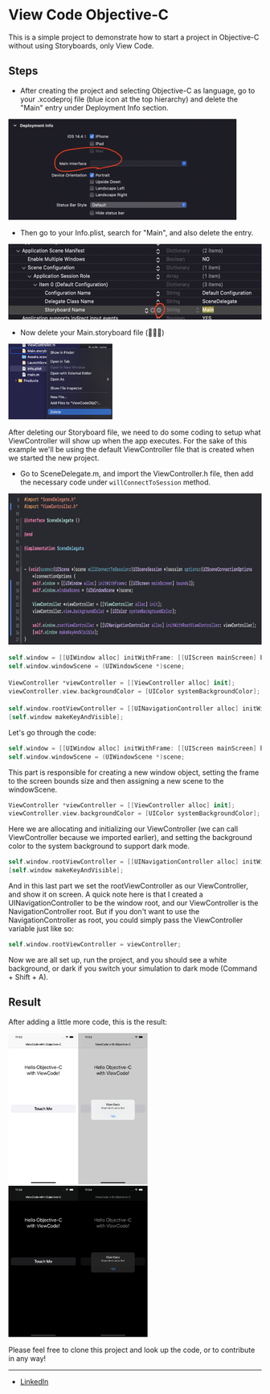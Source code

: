 # View Code Objective-C

This is a simple project to demonstrate how to start a project in Objective-C without using Storyboards, only View Code.

## Steps

* After creating the project and selecting Objective-C as language, go to your .xcodeproj file (blue icon at the top hierarchy) and delete the "Main" entry under Deployment Info section.

<img src="screenshoots/1-deployment_info.png" height="200"><br>

* Then go to your Info.plist, search for "Main", and also delete the entry.

<img src="screenshoots/2-info_plist.png" height="150"><br>

* Now delete your Main.storyboard file (🥳🥳🥳)

<img src="screenshoots/3-main_storyboard.png" height="150"><br>

After deleting our Storyboard file, we need to do some coding to setup what ViewController will show up when the app executes. For the sake of this example we'll be using the default ViewController file that is created when we started the new project.

* Go to SceneDelegate.m, and import the ViewController.h file, then add the necessary code under ```willConnectToSession``` method.

<img src="screenshoots/4-scene_delegate.png" height="300">

```swift
self.window = [[UIWindow alloc] initWithFrame: [[UIScreen mainScreen] bounds]];
self.window.windowScene = (UIWindowScene *)scene;

ViewController *viewController = [[ViewController alloc] init];
viewController.view.backgroundColor = [UIColor systemBackgroundColor];

self.window.rootViewController = [[UINavigationController alloc] initWithRootViewController: viewController];
[self.window makeKeyAndVisible];
```

Let's go through the code:

```swift
self.window = [[UIWindow alloc] initWithFrame: [[UIScreen mainScreen] bounds]];
self.window.windowScene = (UIWindowScene *)scene;
```

This part is responsible for creating a new window object, setting the frame to the screen bounds size and then assigning a new scene to the windowScene.


```swift
ViewController *viewController = [[ViewController alloc] init];
viewController.view.backgroundColor = [UIColor systemBackgroundColor];
```

Here we are allocating and initializing our ViewController (we can call ViewController because we imported earlier), and setting the background color to the system background to support dark mode.

```swift
self.window.rootViewController = [[UINavigationController alloc] initWithRootViewController: viewController];
[self.window makeKeyAndVisible];
```

And in this last part we set the rootViewController as our ViewController, and show it on screen. A quick note here is that I created a UINavigationController to be the window root, and our ViewController is the NavigationController root. But if you don't want to use the NavigationController as root, you could simply pass the ViewController variable just like so:

```swift
self.window.rootViewController = viewController;
```

Now we are all set up, run the project, and you should see a white background, or dark if you switch your simulation to dark mode (Command + Shift + A).

## Result

After adding a little more code, this is the result:

<img src="screenshoots/5-light-1.png" height="300"><img src="screenshoots/6-light-2.png" height="300"><br>
<img src="screenshoots/7-dark-1.png" height="300"><img src="screenshoots/8-dark-2.png" height="300"><br>

Please feel free to clone this project and look up the code, or to contribute in any way!

---

* [LinkedIn](http://linkedin.com/in/adolphopiazza/)
